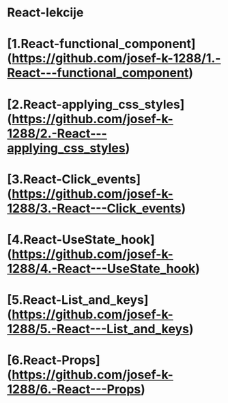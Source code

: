 # React-lekcije
# [1.React-functional_component] (https://github.com/josef-k-1288/1.-React---functional_component)
# [2.React-applying_css_styles] (https://github.com/josef-k-1288/2.-React---applying_css_styles)
# [3.React-Click_events] (https://github.com/josef-k-1288/3.-React---Click_events)
# [4.React-UseState_hook] (https://github.com/josef-k-1288/4.-React---UseState_hook)
# [5.React-List_and_keys] (https://github.com/josef-k-1288/5.-React---List_and_keys)
# [6.React-Props] (https://github.com/josef-k-1288/6.-React---Props)

